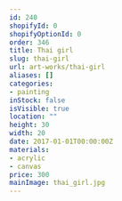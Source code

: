 ```yaml
---
id: 240
shopifyId: 0
shopifyOptionId: 0
order: 346
title: Thai girl
slug: thai-girl
url: art-works/thai-girl
aliases: []
categories:
- painting
inStock: false
isVisible: true
location: ""
height: 30
width: 20
date: 2017-01-01T00:00:00Z
materials:
- acrylic
- canvas
price: 300
mainImage: thai_girl.jpg
---
```

